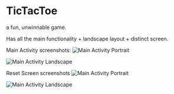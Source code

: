 # TicTacToe
a fun, unwinnable game.

Has all the main functionality + landscape layout + distinct screen.

Main Activity screenshots: 
![Main Activity Portrait](https://raw.githubusercontent.com/Toekaan/Friendstr/docs.img.png)

![Main Activity Landscape](https://raw.githubusercontent.com/Toekaan/Friendstr/docs.img.png)


Reset Screen screenshots
![Main Activity Portrait](https://raw.githubusercontent.com/Toekaan/Friendstr/docs.img.png)

![Main Activity Landscape](https://raw.githubusercontent.com/Toekaan/Friendstr/docs.img.png)
